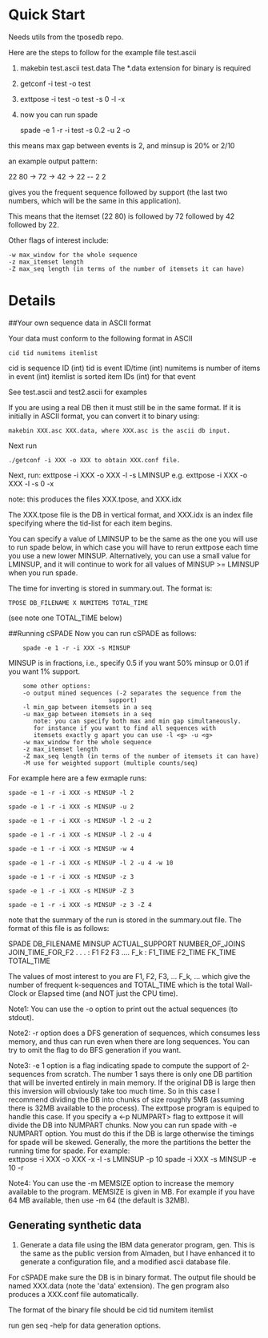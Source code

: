 # Quick Start

Needs utils from the tposedb repo.

Here are the steps to follow for the example file test.ascii

1) makebin test.ascii test.data
The *.data extension for binary is required

2) getconf -i test -o test

3) exttpose -i test -o test -s 0 -l -x

4) now you can run spade 

    spade -e 1 -r -i test -s 0.2 -u 2 -o

this means max gap between events is 2, and minsup is 20% or 2/10

an example output pattern:

22 80 -> 72 -> 42 -> 22 -- 2 2

gives you the frequent sequence followed by support (the last two
		numbers, which will be the same in this application).

This means that the itemset (22 80) is followed by 72 followed by
42 followed by 22.

Other flags of interest include:

    -w max_window for the whole sequence
    -z max_itemset length
    -Z max_seq length (in terms of the number of itemsets it can have)

# Details

##Your own sequence data in ASCII format

Your data must conform to the following format in ASCII
    
    cid tid numitems itemlist

cid is sequence ID (int)
tid is event ID/time (int)
numitems is number of items in event (int)
itemlist is sorted item IDs (int) for that event

See test.ascii and test2.ascii for examples

If you are using a real DB then it must still be in the same
format. If it is initially in ASCII format, you can convert it to
binary using:

    makebin XXX.asc XXX.data, where XXX.asc is the ascii db input.

Next run 
    
    ./getconf -i XXX -o XXX to obtain XXX.conf file.

Next, run: 
    exttpose -i XXX -o XXX -l -s LMINSUP
        e.g. exttpose -i XXX -o XXX -l -s 0 -x

note: this produces the files XXX.tpose, and XXX.idx

The XXX.tpose file is the DB in vertical format, and
XXX.idx is an index file specifying where the tid-list for each item
begins.

You can specify a value of LMINSUP to be the same as the one you will use to 
run spade below, in which case you will have to rerun exttpose each time you 
use a new lower MINSUP. Alternatively, you can use a small value for LMINSUP, 
and it will continue to work for all values of MINSUP >= LMINSUP when you
run spade.

The time for inverting is stored in summary.out. The format is:

    TPOSE DB_FILENAME X NUMITEMS TOTAL_TIME

(see note one TOTAL_TIME below)

##Running cSPADE
Now you can run cSPADE as follows:

        spade -e 1 -r -i XXX -s MINSUP

MINSUP is in fractions, i.e., specify 0.5 if you want 50% minsup or
0.01 if you want 1% support.

        some other options:
        -o output mined sequences (-2 separates the sequence from the
                                support)
        -l min_gap between itemsets in a seq
        -u max_gap between itemsets in a seq        
           note: you can specify both max and min gap simultaneously.
           for instance if you want to find all sequences with
           itemsets exactly g apart you can use -l <g> -u <g>
        -w max_window for the whole sequence
        -z max_itemset length
        -Z max_seq length (in terms of the number of itemsets it can have)
        -M use for weighted support (multiple counts/seq)

  For example here are a few exmaple runs:
    
    spade -e 1 -r -i XXX -s MINSUP -l 2
    
    spade -e 1 -r -i XXX -s MINSUP -u 2
    
    spade -e 1 -r -i XXX -s MINSUP -l 2 -u 2
    
    spade -e 1 -r -i XXX -s MINSUP -l 2 -u 4
    
    spade -e 1 -r -i XXX -s MINSUP -w 4
    
    spade -e 1 -r -i XXX -s MINSUP -l 2 -u 4 -w 10
    
    spade -e 1 -r -i XXX -s MINSUP -z 3
    
    spade -e 1 -r -i XXX -s MINSUP -Z 3
    
    spade -e 1 -r -i XXX -s MINSUP -z 3 -Z 4
  


note that the summary of the run is stored in the summary.out
file. The format of this file is as follows:

SPADE DB_FILENAME MINSUP ACTUAL_SUPPORT NUMBER_OF_JOINS JOIN_TIME_FOR_F2
      . . . :  F1 F2 F3 .... F_k : F1_TIME F2_TIME FK_TIME TOTAL_TIME

The values of most interest to you are F1, F2, F3, ... F_k, ... which
give the number of frequent k-sequences and TOTAL_TIME which is the
total Wall-Clock or Elapsed time (and NOT just the CPU time).

Note1: You can use the -o option to print out the actual sequences (to
stdout).  

Note2: -r option does a DFS generation of sequences, which consumes less 
memory, and thus can run even when there are long sequences.
You can try to omit the flag to do BFS generation if you want.

Note3: -e 1 option is a flag indicating spade to compute the support
of 2-sequences from scratch. The number 1 says there is only one DB
partition that will be inverted entirely in main memory. If the
original DB is large then this inversion will obviously take too much
time. So in this case I recommend dividing the DB into chunks of size
roughly 5MB (assuming there is 32MB available to the process). The
exttpose program is equiped to handle this case. If you specify a <-p
NUMPART> flag to exttpose it will divide the DB into NUMPART
chunks. Now you can run spade with -e NUMPART option. You must do this
if the DB is large otherwise the timings for spade will be
skewed. Generally, the more the partitions the better the running time
for spade. For example:        
        exttpose -i XXX -o XXX -x -l -s LMINSUP -p 10
        spade -i XXX -s MINSUP -e 10 -r

Note4: You can use the -m MEMSIZE option to increase the memory
available to the program. MEMSIZE is given in MB. For example if you
have 64 MB available, then use -m 64 (the default is 32MB).

## Generating synthetic data
1) Generate a data file using the IBM data generator program,
gen. This is the same as the public version from Almaden, but I have
enhanced it to generate a configuration file, and a modified ascii
database file.

For cSPADE make sure the DB is in binary format.  The output file
should be named XXX.data (note the 'data' extension). The gen program
also produces a XXX.conf file automatically.

The format of the binary file should be 
cid tid numitem itemlist

run gen seq -help for data generation options.


